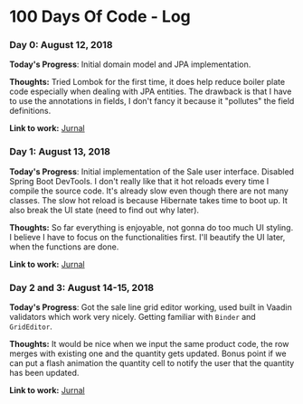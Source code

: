 # 100 Days Of Code - Log

### Day 0: August 12, 2018

**Today's Progress**: Initial domain model and JPA implementation.

**Thoughts:** Tried Lombok for the first time, it does help reduce boiler plate code especially when dealing with JPA entities. The drawback is that I have to use the annotations in fields, I don't fancy it because it "pollutes" the field definitions.

**Link to work:** [Jurnal](https://github.com/bustanil/jurnal)

### Day 1: August 13, 2018

**Today's Progress**: Initial implementation of the Sale user interface. Disabled Spring Boot DevTools. I don't really like that it hot reloads every time I compile the source code. It's already slow even though there are not many classes. The slow hot reload is because Hibernate takes time to boot up. It also break the UI state (need to find out why later).

**Thoughts:** So far everything is enjoyable, not gonna do too much UI styling. I believe I have to focus on the functionalities first. I'll beautify the UI later, when the functions are done.

**Link to work:** [Jurnal](https://github.com/bustanil/jurnal)

### Day 2 and 3: August 14-15, 2018

**Today's Progress**: Got the sale line grid editor working, used built in Vaadin validators which work very nicely. Getting familiar with `Binder` and `GridEditor`.

**Thoughts:** It would be nice when we input the same product code, the row merges with existing one and the quantity gets updated. Bonus point if we can put a flash animation the quantity cell to notify the user that the quantity has been updated.

**Link to work:** [Jurnal](https://github.com/bustanil/jurnal)
